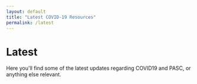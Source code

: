 ```yaml
---
layout: default
title: "Latest COVID-19 Resources"
permalink: /latest
---
```


# Latest

Here you'll find some of the latest updates regarding COVID19 and PASC, or anything else relevant.